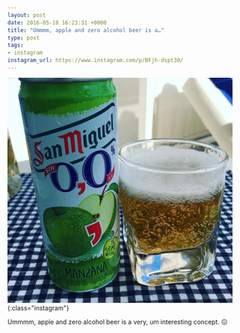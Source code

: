 ```yaml
---
layout: post
date: 2016-05-18 16:23:31 +0000
title: "Ummmm, apple and zero alcohol beer is a…"
type: post
tags:
- instagram
instagram_url: https://www.instagram.com/p/BFjh-dspt30/
---
```


![Instagram - BFjh-dspt30](/assets/BFjh-dspt30.jpg){:class="instagram"}

Ummmm, apple and zero alcohol beer is a very, um interesting concept. 😖
